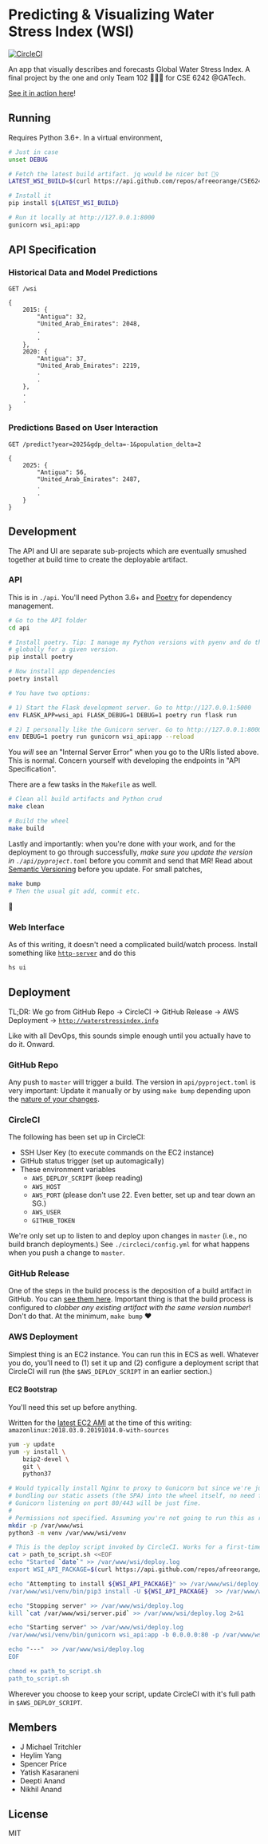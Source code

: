 Predicting & Visualizing Water Stress Index (WSI)
=================================================

[![CircleCI](https://circleci.com/gh/afreeorange/CSE6242-Project.svg?style=svg&circle-token=4b95a7d95770cf0d67ae806bb5281aa321ecae69)](https://circleci.com/gh/afreeorange/CSE6242-Project)

An app that visually describes and forecasts Global Water Stress Index. A final project by the one and only Team 102 🎸💃🙌 for CSE 6242 @GATech.

[See it in action here](http://waterstressindex.info/)!

Running
-------

Requires Python 3.6+. In a virtual environment,

```bash
# Just in case
unset DEBUG

# Fetch the latest build artifact. jq would be nicer but 🤷‍♀️
LATEST_WSI_BUILD=$(curl https://api.github.com/repos/afreeorange/CSE6242-Project/releases/latest --silent | python -c "import sys;import json;print(json.loads(''.join(_.strip() for _ in sys.stdin))['assets'][0]['browser_download_url'])")

# Install it
pip install ${LATEST_WSI_BUILD}

# Run it locally at http://127.0.0.1:8000
gunicorn wsi_api:app
```

API Specification
-----------------

### Historical Data and Model Predictions

```
GET /wsi

{
    2015: {
        "Antigua": 32,
        "United_Arab_Emirates": 2048,
        .
        .
    },
    2020: {
        "Antigua": 37,
        "United_Arab_Emirates": 2219,
        .
        .
    },
    .
    .
}
```

### Predictions Based on User Interaction

```
GET /predict?year=2025&gdp_delta=-1&population_delta=2

{
    2025: {
        "Antigua": 56,
        "United_Arab_Emirates": 2487,
        .
        .
    }
}

```

Development
-----------

The API and UI are separate sub-projects which are eventually smushed together at build time to create the deployable artifact.

### API

This is in `./api`. You'll need Python 3.6+ and [Poetry](https://poetry.eustace.io/) for dependency management.

```bash
# Go to the API folder
cd api

# Install poetry. Tip: I manage my Python versions with pyenv and do this
# globally for a given version.
pip install poetry

# Now install app dependencies
poetry install

# You have two options:

# 1) Start the Flask development server. Go to http://127.0.0.1:5000
env FLASK_APP=wsi_api FLASK_DEBUG=1 DEBUG=1 poetry run flask run

# 2) I personally like the Gunicorn server. Go to http://127.0.0.1:8000
env DEBUG=1 poetry run gunicorn wsi_api:app --reload
```

You _will_ see an "Internal Server Error" when you go to the URIs listed above. This is normal. Concern yourself with developing the endpoints in "API Specification".

There are a few tasks in the `Makefile` as well.

```bash
# Clean all build artifacts and Python crud
make clean

# Build the wheel
make build
```

Lastly and importantly: when you're done with your work, and for the deployment to go through successfully, *make sure you update the version in `./api/pyproject.toml`* before you commit and send that MR! Read about [Semantic Versioning](https://semver.org/) before you update. For small patches,

```bash
make bump
# Then the usual git add, commit etc.
```

💫

### Web Interface

As of this writing, it doesn't need a complicated build/watch process. Install something like [`http-server`](https://www.npmjs.com/package/http-server) and do this

```bash
hs ui
```

Deployment
----------

TL;DR: We go from GitHub Repo &rarr; CircleCI &rarr; GitHub Release &rarr; AWS Deployment &rarr; [`http://waterstressindex.info`](http://waterstressindex.info/)

Like with all DevOps, this sounds simple enough until you actually have to do it. Onward.

### GitHub Repo

Any push to `master` will trigger a build. The version in `api/pyproject.toml` is very important: Update it manually or by using `make bump` depending upon the [nature of your changes](https://semver.org/).

### CircleCI

The following has been set up in CircleCI:

* SSH User Key (to execute commands on the EC2 instance)
* GitHub status trigger (set up automagically)
* These environment variables
    - `AWS_DEPLOY_SCRIPT` (keep reading)
    - `AWS_HOST`
    - `AWS_PORT` (please don't use 22. Even better, set up and tear down an SG.)
    - `AWS_USER`
    - `GITHUB_TOKEN`

We're only set up to listen to and deploy upon changes in `master` (i.e., no build branch deployments.) See `./circleci/config.yml` for what happens when you push a change to `master`.

### GitHub Release

One of the steps in the build process is the deposition of a build artifact in GitHub. You can [see them here](https://github.com/afreeorange/CSE6242-Project/releases). Important thing is that the build process is configured to _clobber any existing artifact with the same version number_! Don't do that. At the minimum, `make bump` ♥️

### AWS Deployment

Simplest thing is an EC2 instance. You can run this in ECS as well. Whatever you do, you'll need to (1) set it up and (2) configure a deployment script that CircleCI will run (the `$AWS_DEPLOY_SCRIPT` in an earlier section.)

#### EC2 Bootstrap

You'll need this set up before anything.

Written for the [latest EC2 AMI](https://hub.docker.com/_/amazonlinux/) at the time of this writing: `amazonlinux:2018.03.0.20191014.0-with-sources`

```bash
yum -y update
yum -y install \
    bzip2-devel \
    git \
    python37

# Would typically install Nginx to proxy to Gunicorn but since we're just
# bundling our static assets (the SPA) into the wheel itself, no need for this.
# Gunicorn listening on port 80/443 will be just fine.
#
# Permissions not specified. Assuming you're not going to run this as root.
mkdir -p /var/www/wsi
python3 -m venv /var/www/wsi/venv

# This is the deploy script invoked by CircleCI. Works for a first-time bootstrap.
cat > path_to_script.sh <<EOF
echo "Started `date`" >> /var/www/wsi/deploy.log
export WSI_API_PACKAGE=$(curl https://api.github.com/repos/afreeorange/CSE6242-Project/releases/latest --silent | jq ".assets[0].browser_download_url" | xargs)

echo "Attempting to install ${WSI_API_PACKAGE}" >> /var/www/wsi/deploy.log
/var/www/wsi/venv/bin/pip3 install -U ${WSI_API_PACKAGE}  >> /var/www/wsi/deploy.log 2>&1

echo "Stopping server" >> /var/www/wsi/deploy.log
kill `cat /var/www/wsi/server.pid` >> /var/www/wsi/deploy.log 2>&1

echo "Starting server" >> /var/www/wsi/deploy.log
/var/www/wsi/venv/bin/gunicorn wsi_api:app -b 0.0.0.0:80 -p /var/www/wsi/server.pid -D

echo "---"  >> /var/www/wsi/deploy.log
EOF

chmod +x path_to_script.sh
path_to_script.sh
```

Wherever you choose to keep your script, update CircleCI with it's full path in `$AWS_DEPLOY_SCRIPT`.

Members
-------

* J Michael Tritchler
* Heylim Yang
* Spencer Price
* Yatish Kasaraneni
* Deepti Anand
* Nikhil Anand

License
-------

MIT
